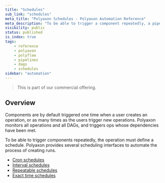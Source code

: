 ```yaml
---
title: "Schedules"
sub_link: "schedules"
meta_title: "Polyaxon Schedules - Polyaxon Automation Reference"
meta_description: "To be able to trigger a component repeatedly, a pipeline must define a schedule."
visibility: public
status: published
is_index: true
tags:
    - reference
    - polyaxon
    - polyflow
    - pipelines
    - dags
    - schedules
sidebar: "automation"
---
```


<blockquote class="commercial">This is part of our commercial offering.</blockquote>

## Overview

Components are by default triggered one time when a user creates an operation,
or as many times as the users trigger new operations.
Polyaxon monitors all operations and all DAGs, and triggers ops whose dependencies have been met.

To be able to trigger components repeatedly, the operation must define a schedule.
Polyaxon provides several scheduling interfaces to automate the process of creating runs.

 * [Cron schedules](/docs/automation/schedules/cron/)
 * [Interval schedules](/docs/automation/schedules/interval/)
 * [Repeatable schedules](/docs/automation/schedules/repeatable/)
 * [Exact time schedules](/docs/automation/schedules/exact-time/)

